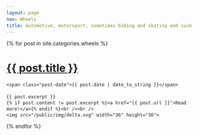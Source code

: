 ```yaml
---
layout: page
nav: Wheels
title: Automotive, motorsport, sometimes biking and skating and such
---
```


<div class="posts">
  {% for post in site.categories.wheels %}
  <div class="post">
    <h1 class="post-title">
      <a href="{{ post.url }}">
        {{ post.title }}
      </a>
    </h1>

    <span class="post-date">{{ post.date | date_to_string }}</span>

    {{ post.excerpt }}
    {% if post.content != post.excerpt %}<a href="{{ post.url }}">Read more!</a>{% endif %}<br /><br />
    <img src="/public/img/delta.svg" width="36" height="36">
  </div>
  {% endfor %}
</div>
